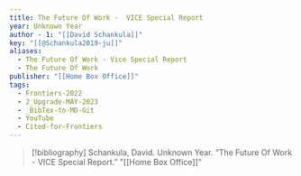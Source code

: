 ```yaml
---
title: The Future Of Work -  VICE Special Report
year: Unknown Year
author - 1: "[[David Schankula]]"
key: "[[@Schankula2019-ju]]"
aliases:
  - The Future Of Work - Vice Special Report
  - The Future Of Work
publisher: "[[Home Box Office]]"
tags:
  - Frontiers-2022
  - 2_Upgrade-MAY-2023
  - _BibTex-to-MD-Git
  - YouTube
  - Cited-for-Frontiers
---
```


> [!bibliography]
> Schankula, David. Unknown Year. “The Future Of Work -  VICE Special Report.” "[[Home Box Office]]"